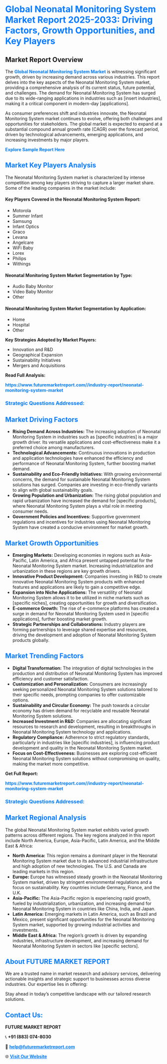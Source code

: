 <h1 style="color: #007BFF;">Global Neonatal Monitoring System Market Report 2025-2033: Driving Factors, Growth Opportunities, and Key Players</h1>

<section id="overview">
<h2>Market Report Overview</h2>
<p>The <a href="https://www.futuremarketreport.com//industry-report/neonatal-monitoring-system-market" style="color: #007BFF; text-decoration: none;"><strong>Global Neonatal Monitoring System Market</strong></a> is witnessing significant growth, driven by increasing demand across various industries. This report delves into the key aspects of the Neonatal Monitoring System market, providing a comprehensive analysis of its current status, future potential, and challenges. The demand for Neonatal Monitoring System has surged due to its wide-ranging applications in industries such as [insert industries], making it a critical component in modern-day [applications].</p>
<p>As consumer preferences shift and industries innovate, the Neonatal Monitoring System market continues to evolve, offering both challenges and opportunities for stakeholders. The global market is expected to expand at a substantial compound annual growth rate (CAGR) over the forecast period, driven by technological advancements, emerging applications, and increasing investments by major players.</p>
</section>

<section id="overview">
<p><a href="https://www.futuremarketreport.com//request-sample/reportId=59440" style="color: #007BFF; text-decoration: none;"><strong>Explore Sample Report Here</strong></a></p>
</section>

<section id="key-players">
<h2 style="color: #007BFF;">Market Key Players Analysis</h2>
<p>The Neonatal Monitoring System market is characterized by intense competition among key players striving to capture a larger market share. Some of the leading companies in the market include:</p>
<h4>Key Players Covered in the Neonatal Monitoring System Report:</h4>
<ul><li>Motorola</li><li>Summer Infant</li><li>Samsung</li><li>Infant Optics</li><li>Graco</li><li>Levana</li><li>Angelcare</li><li>WiFi Baby</li><li>Lorex</li><li>Philips</li><li>Withings</li></ul>
<h4>Neonatal Monitoring System Market Segmentation by Type:</h4>
<ul><li>Audio Baby Monitor</li><li>Video Baby Monitor</li><li>Other</li></ul>

<h4>Neonatal Monitoring System Market Segmentation by Application:</h4>
<ul><li>Home</li><li>Hospital</li><li>Other</li></ul>
<p><strong>Key Strategies Adopted by Market Players:</strong></p>
<ul>
<li>Innovation and R&D</li>
<li>Geographical Expansion</li>
<li>Sustainability Initiatives</li>
<li>Mergers and Acquisitions</li>
</ul>
</section>

<section>
<p><strong>Read Full Analysis: </strong></p><a href="https://www.futuremarketreport.com//industry-report/neonatal-monitoring-system-market" style="color: #007BFF; text-decoration: none;"><strong>https://www.futuremarketreport.com//industry-report/neonatal-monitoring-system-market</strong></a>
<h3 style="color: #007BFF;">Strategic Questions Addressed:</h3>
</section>

<section id="driving-factors">
<h2 style="color: #007BFF;">Market Driving Factors</h2>
<ul>
<li><strong>Rising Demand Across Industries:</strong> The increasing adoption of Neonatal Monitoring System in industries such as [specific industries] is a major growth driver. Its versatile applications and cost-effectiveness make it a preferred choice among manufacturers.</li>
<li><strong>Technological Advancements:</strong> Continuous innovations in production and application technologies have enhanced the efficiency and performance of Neonatal Monitoring System, further boosting market demand.</li>
<li><strong>Sustainability and Eco-Friendly Initiatives:</strong> With growing environmental concerns, the demand for sustainable Neonatal Monitoring System solutions has surged. Companies are investing in eco-friendly variants to align with global sustainability goals.</li>
<li><strong>Growing Population and Urbanization:</strong> The rising global population and rapid urbanization have increased the demand for [specific products], where Neonatal Monitoring System plays a vital role in meeting consumer needs.</li>
<li><strong>Government Policies and Incentives:</strong> Supportive government regulations and incentives for industries using Neonatal Monitoring System have created a conducive environment for market growth.</li>
</ul>
</section>

<section id="growth-opportunities">
<h2 style="color: #007BFF;">Market Growth Opportunities</h2>
<ul>
<li><strong>Emerging Markets:</strong> Developing economies in regions such as Asia-Pacific, Latin America, and Africa present untapped potential for the Neonatal Monitoring System market. Increasing industrialization and urbanization in these regions are key growth drivers.</li>
<li><strong>Innovative Product Development:</strong> Companies investing in R&D to create innovative Neonatal Monitoring System products with enhanced features and applications are likely to gain a competitive edge.</li>
<li><strong>Expansion into Niche Applications:</strong> The versatility of Neonatal Monitoring System allows it to be utilized in niche markets such as [specific niches], creating opportunities for growth and diversification.</li>
<li><strong>E-commerce Growth:</strong> The rise of e-commerce platforms has created a surge in demand for Neonatal Monitoring System used in [specific applications], further boosting market growth.</li>
<li><strong>Strategic Partnerships and Collaborations:</strong> Industry players are forming partnerships to leverage shared expertise and resources, driving the development and adoption of Neonatal Monitoring System products globally.</li>
</ul>
</section>

<section id="trending-factors">
<h2 style="color: #007BFF;">Market Trending Factors</h2>
<ul>
<li><strong>Digital Transformation:</strong> The integration of digital technologies in the production and distribution of Neonatal Monitoring System has improved efficiency and customer satisfaction.</li>
<li><strong>Customization and Personalization:</strong> Consumers are increasingly seeking personalized Neonatal Monitoring System solutions tailored to their specific needs, prompting companies to offer customizable options.</li>
<li><strong>Sustainability and Circular Economy:</strong> The push towards a circular economy has driven demand for recyclable and reusable Neonatal Monitoring System solutions.</li>
<li><strong>Increased Investment in R&D:</strong> Companies are allocating significant resources to research and development, resulting in breakthroughs in Neonatal Monitoring System technology and applications.</li>
<li><strong>Regulatory Compliance:</strong> Adherence to strict regulatory standards, particularly in industries like [specific industries], is influencing product development and quality in the Neonatal Monitoring System market.</li>
<li><strong>Focus on Cost-Effectiveness:</strong> Businesses are exploring cost-efficient Neonatal Monitoring System solutions without compromising on quality, making the market more competitive.</li>
</ul>
</section>

<section>
<p><strong>Get Full Report: </strong></p><a href="https://www.futuremarketreport.com//industry-report/neonatal-monitoring-system-market" style="color: #007BFF; text-decoration: none;"><strong>https://www.futuremarketreport.com//industry-report/neonatal-monitoring-system-market</strong></a>
<h3 style="color: #007BFF;">Strategic Questions Addressed:</h3>
</section>


<section id="regional-analysis">
<h2 style="color: #007BFF;">Market Regional Analysis</h2>
<p>The global Neonatal Monitoring System market exhibits varied growth patterns across different regions. The key regions analyzed in this report include North America, Europe, Asia-Pacific, Latin America, and the Middle East & Africa:</p>
<ul>
<li><strong>North America:</strong> This region remains a dominant player in the Neonatal Monitoring System market due to its advanced industrial infrastructure and high adoption of new technologies. The U.S. and Canada are leading markets in this region.</li>
<li><strong>Europe:</strong> Europe has witnessed steady growth in the Neonatal Monitoring System market, driven by stringent environmental regulations and a focus on sustainability. Key countries include Germany, France, and the U.K.</li>
<li><strong>Asia-Pacific:</strong> The Asia-Pacific region is experiencing rapid growth, fueled by industrialization, urbanization, and increasing demand for Neonatal Monitoring System in countries like China, India, and Japan.</li>
<li><strong>Latin America:</strong> Emerging markets in Latin America, such as Brazil and Mexico, present significant opportunities for the Neonatal Monitoring System market, supported by growing industrial activities and investments.</li>
<li><strong>Middle East & Africa:</strong> The region’s growth is driven by expanding industries, infrastructure development, and increasing demand for Neonatal Monitoring System in sectors like [specific sectors].</li>
</ul>
</section>

<footer>
<h2 style="color: #007BFF;">About FUTURE MARKET REPORT</h2>
<p>We are a trusted name in market research and advisory services, delivering actionable insights and strategic support to businesses across diverse industries. Our expertise lies in offering:</p>

<p>Stay ahead in today’s competitive landscape with our tailored research solutions.</p>

<h2 style="color: #007BFF;">Contact Us:</h2>
<p><strong>FUTURE MARKET REPORT</strong></p>
<p>📞 <strong>+91 (883) 074-8030</strong></p>
<p>📧 <strong><a href="mailto:help@futuremarketreport.com" style="color: #007BFF;">help@futuremarketreport.com</a></strong></p>
<p>🌐 <strong><a href="https://www.futuremarketreport.com/" style="color: #007BFF;">Visit Our Website</a></strong></p>
</footer>